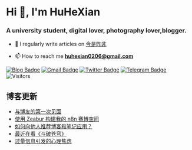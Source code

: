 <h1 align="left">Hi 👋, I'm HuHeXian</h1>
<h3 align="left">A university student, digital lover, photography lover,blogger.</h3>

- 📝 I regularly write articles on [今是昨非](https://zuofei.net)

- 📫 How to reach me **huhexian0206@gmail.com**

<div align="left">

[![Blog Badge](https://img.shields.io/badge/Blog-zuofei.net-blue?style=flat&logo=wordpress&labelColor=555&logoColor=white)](https://zuofei.net/)
[![Gmail Badge](https://img.shields.io/badge/Gmail-huhexian0206@gmail.com-blue?style=flat&labelColor=555&logo=gmail&link=mailto:huhexian0206@gmail.com&logoColor=fff)](mailto:huhexian0206@gmail.com)
[![Twitter Badge](https://img.shields.io/badge/Twitter-@huhexian-blue?style=flat&labelColor=555&logo=twitter&logoColor=fff)](https://twitter.com/huhexian)
[![Telegram Badge](https://img.shields.io/badge/t.me-@huhexian-blue?style=flat&labelColor=555&logo=telegram&logoColor=fff)](https://t.me/huhexian)
![Visitors](https://visitor-badge.laobi.icu/badge?page_id=huhexian.huhexian) 
</div> 

## 博客更新
<!-- BLOG-POST-LIST:START -->
- [与博友的第一次见面](https://zuofei.net/5094.html)
- [使用 Zeabur 构建我的 n8n 赛博空间](https://zuofei.net/5091.html)
- [如何向他人推荐博客和笔记应用？](https://zuofei.net/5089.html)
- [最近在看《斗破苍穹》](https://zuofei.net/5087.html)
- [过量信息引发的心理焦虑](https://zuofei.net/5080.html)
<!-- BLOG-POST-LIST:END -->

